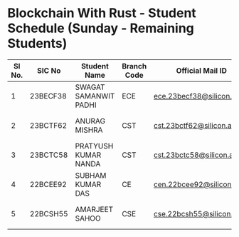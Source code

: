 # Blockchain With Rust - Student Schedule (Sunday - Remaining Students)

| Sl No. | SIC No | Student Name | Branch Code | Official Mail ID | Students Contact No | Semester Code | Course Name | Time |
|--------|--------|--------------|-------------|------------------|---------------------|---------------|-------------|------|
| 1  | 23BECF38 | SWAGAT SAMANWIT PADHI | ECE | ece.23becf38@silicon.ac.in | 8984207003 | 4 | Blockchain With Rust | 3:00 - 3:30 |
| 2  | 23BCTF62 | ANURAG MISHRA | CST | cst.23bctf62@silicon.ac.in | 8984886973 | 4 | Blockchain With Rust | 3:30 - 4:00 |
| 3  | 23BCTC58 | PRATYUSH KUMAR NANDA | CST | cst.23bctc58@silicon.ac.in | 7064650307 | 4 | Blockchain With Rust | 4:00 - 4:30 |
| 4  | 22BCEE92 | SUBHAM KUMAR DAS | CE | cen.22bcee92@silicon.ac.in | 8596824861 | 6 | Blockchain With Rust | 4:30 - 5:00 |
| 5  | 22BCSH55 | AMARJEET SAHOO | CSE | cse.22bcsh55@silicon.ac.in | 7735020373 | 6 | Blockchain With Rust | 5:00 - 5:30 |